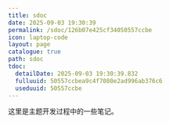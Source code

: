 ```yaml
---
title: sdoc
date: 2025-09-03 19:30:39
permalink: /sdoc/126b07e425cf34050557ccbe
icon: laptop-code
layout: page
catalogue: true
path: sdoc
tdoc:
  detailDate: 2025-09-03 19:30:39.832
  fulluuid: 50557ccbea9c4f7080e2ad996ab376c6
  useduuid: 50557ccbe
---
```


这里是主题开发过程中的一些笔记。

